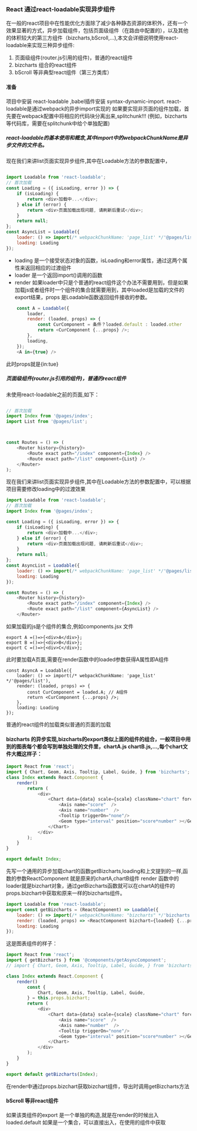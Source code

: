 ### React 通过react-loadable实现异步组件

在一般的react项目中在性能优化方面除了减少各种静态资源的体积外，还有一个效果显著的方式，异步加载组件，包括页面级组件（在路由中配置的），以及其他的体积较大的第三方组件（bizcharts,bScroll,...),本文会详细说明使用react-loadable来实现三种异步组件:

1. 页面级组件(router.js引用的组件)，普通的react组件
2. bizcharts 组合的react组件
3. bScroll 等非典型react组件（第三方类库）

#### 准备 

项目中安装 react-loadable ,babel插件安装 syntax-dynamic-import. react-loadable是通过webpack的异步import实现的
如果要实现非页面的组件加载，首先要在webpack配置中将相应的代码块分离出来,splitchunk!!! (例如，bizcharts 等代码库，需要在splitchunk中给个单独配置)

##### react-loadable的基本使用和概念,其中import中的webpackChunkName是异步文件的文件名。

现在我们来讲list页面实现异步组件,其中在Loadable方法的参数配置中，

```javascript

import Loadable from 'react-loadable';
// 首次加载
const Loading = ({ isLoading, error }) => {
    if (isLoading) {
        return <div>加载中...</div>;
    } else if (error) {
        return <div>页面加载出现问题, 请刷新后重试</div>;
    }
    return null;
};
const AsyncList = Loadable({
    loader: () => import(/* webpackChunkName: 'page_list' */'@pages/list'),
    loading: Loading
});

```

* loading 是一个接受状态对象的函数，isLoading和error属性，通过这两个属性来返回相应的过渡组件
* loader 是一个返回import()调用的函数
* render 如果loader中只是个普通的react组件这个办法不需要用到，但是如果加载js或者组件时一个组件的集合就需要用到，其中loaded是加载的文件的export结果，props 是Loadable函数返回组件接收的参数。 

```javascript
    const A = Loadable({
        loader,
        render: (loaded, props) => {
            const CurComponent = 条件？loaded.default : loaded.other
            return <CurComponent {...props} />;
        },
        loading,
    });
    <A in={true} />
```
此时props就是{in:tue}


##### 页面级组件(router.js引用的组件)，普通的react组件

未使用react-loadable之前的页面,如下：

```javascript

// 首次加载
import Index from '@pages/index';
import List from '@pages/list';



const Routes = () => (
    <Router history={history}>
        <Route exact path="/index" component={Index} />
        <Route exact path="/list" component={List} />
    </Router>
);

```
现在我们来讲list页面实现异步组件,其中在Loadable方法的参数配置中，可以根据项目需要修改loading中的过渡效果

```javascript
import Loadable from 'react-loadable';
// 首次加载
import Index from '@pages/index';

const Loading = ({ isLoading, error }) => {
    if (isLoading) {
        return <div>加载中...</div>;
    } else if (error) {
        return <div>页面加载出现问题, 请刷新后重试</div>;
    }
    return null;
};
const AsyncList = Loadable({
    loader: () => import(/* webpackChunkName: 'page_list' */'@pages/list'),
    loading: Loading
});

const Routes = () => (
    <Router history={history}>
        <Route exact path="/index" component={Index} />
        <Route exact path="/list" component={AsyncList} />
    </Router>
```

如果加载的js是个组件的集合,例如components.jsx 文件

```javascipt
export A =()=>{<div>A</div>};
export B =()=>{<div>B</div>};
export C =()=>{<div>C</div>};
```
此时要加载A页面,需要在render函数中的loaded参数获得A属性即A组件
```
const AsyncA = Loadable({
    loader: () => import(/* webpackChunkName: 'page_list' */'@pages/list'),
    render: (loaded, props) => {
        const CurComponent = loaded.A; // A组件
        return <CurComponent {...props} />;
    },
    loading: Loading
});

```
普通的react组件的加载类似普通的页面的加载

#### bizcharts 的异步实现,bizcharts的export类似上面的组件的组合，一般项目中用到的图表每个都会写到单独处理的文件里，chartA.js chartB.js,...,每个chart文件大概这样子：

```javascript
import React from 'react';
import { Chart, Geom, Axis, Tooltip, Label, Guide, } from 'bizcharts';
class Index extends React.Component {
    render()
        return (
            <div>
                <Chart data={data} scale={scale} className="chart" forceFit >
                    <Axis name="score"  />
                    <Axis name="number"  />
                    <Tooltip triggerOn="none"/>
                    <Geom type="interval" position="score*number" ></Geom>
                </Chart>
            </div>
        );
    }
}

export default Index;
```
先写一个通用的异步加载chart的函数getBizcharts,loading和上文提到的一样,函数的参数ReactComponent 就是原来的chartA,chartB组件 render 函数中的loader就是bizchart对象，通过getBizcharts函数就可以在chartA的组件的props.bizchart中获取和原来一样的bizcharts组件。

```javascript
import Loadable from 'react-loadable';
export const getBizcharts = (ReactComponent) => Loadable({
    loader: () => import(/* webpackChunkName: "bizcharts" */'bizcharts'),
    render: (loaded, props) => <ReactComponent bizchart={loaded} {...props} />,
    loading: Loading
});

```

这是图表组件的样子：

```javascript
import React from 'react';
import { getBizcharts } from '@components/getAsyncComponent';
// import { Chart, Geom, Axis, Tooltip, Label, Guide, } from 'bizcharts';

class Index extends React.Component {
    render()
        const {
            Chart, Geom, Axis, Tooltip, Label, Guide,
        } = this.props.bizchart;
        return (
            <div>
                <Chart data={data} scale={scale} className="chart" forceFit >
                    <Axis name="score"  />
                    <Axis name="number"  />
                    <Tooltip triggerOn="none"/>
                    <Geom type="interval" position="score*number" ></Geom>
                </Chart>
            </div>
        );
    }
}

export default getBizcharts(Index);

```
在render中通过props.bizchart获取bizchart组件，导出时调用getBizcharts方法

#### bScroll 等非react组件

如果该类组件的export 是一个单独的构造,就是在render的时候出入 loaded.default 
如果是一个集合，可以直接出入，在使用的组件中获取







